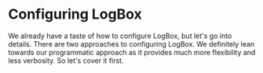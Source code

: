 # Configuring LogBox

We already have a taste of how to configure LogBox, but let's go into details. There are two approaches to configuring LogBox. We definitely lean towards our programmatic approach as it provides much more flexibility and less verbosity. So let's cover it first.
